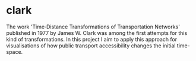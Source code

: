 # clark
The work 'Time‐Distance Transformations of Transportation Networks' published in 1977 by James W. Clark was among the first attempts for this kind of transformations. In this project I aim to apply this approach for visualisations of how public transport accessibility changes the initial time-space.

